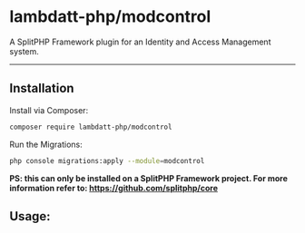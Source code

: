 # lambdatt-php/modcontrol

A SplitPHP Framework plugin for an Identity and Access Management system.

---

## Installation

Install via Composer:

```bash
composer require lambdatt-php/modcontrol
```

Run the Migrations:
```bash
php console migrations:apply --module=modcontrol
```

**PS: this can only be installed on a SplitPHP Framework project. For more information refer to: https://github.com/splitphp/core**

## Usage: